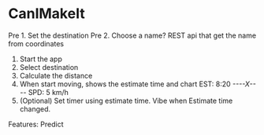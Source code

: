 # CanIMakeIt

Pre 1. Set the destination
Pre 2. Choose a name? REST api that get the name from coordinates
1. Start the app
  1. Select destination
  2. Calculate the distance
  3. When start moving, shows the estimate time and chart
      EST: 8:20
     *----X----*
      SPD: 5 km/h
  4. (Optional) Set timer using estimate time. Vibe when Estimate time changed.

Features:
Predict
